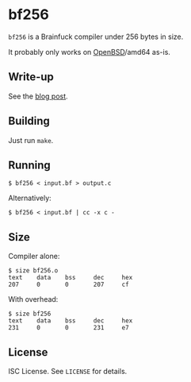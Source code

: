 bf256
=====
`bf256` is a Brainfuck compiler under 256 bytes in size.

It probably only works on
[OpenBSD](https://www.openbsd.org/)/amd64
as-is.

Write-up
--------
See the
[blog post](https://briancallahan.net/blog/20210710.html).

Building
--------
Just run `make`.

Running
-------
```
$ bf256 < input.bf > output.c
```
Alternatively:
```
$ bf256 < input.bf | cc -x c -
```

Size
----
Compiler alone:
```
$ size bf256.o
text    data    bss     dec     hex
207     0       0       207     cf
```

With overhead:
```
$ size bf256
text    data    bss     dec     hex
231     0       0       231     e7
```

License
-------
ISC License. See `LICENSE` for details.
